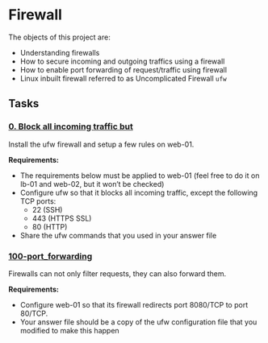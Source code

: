 # Firewall

The objects of this project are:

- Understanding firewalls
- How to secure incoming and outgoing traffics using a firewall
- How to enable port forwarding of request/traffic using firewall
- Linux inbuilt firewall referred to as Uncomplicated Firewall `ufw`

## Tasks

### [0. Block all incoming traffic but](./0-block_all_incoming_traffic_but)
Install the ufw firewall and setup a few rules on web-01.

**Requirements:**
- The requirements below must be applied to web-01 (feel free to do it on lb-01 and web-02, but it won’t be checked)
- Configure ufw so that it blocks all incoming traffic, except the following TCP ports:
	- 22 (SSH)
	- 443 (HTTPS SSL)
	- 80 (HTTP)
- Share the ufw commands that you used in your answer file

### [100-port_forwarding](./100-port_forwarding)
Firewalls can not only filter requests, they can also forward them.

**Requirements:**
- Configure web-01 so that its firewall redirects port 8080/TCP to port 80/TCP.
- Your answer file should be a copy of the ufw configuration file that you modified to make this happen